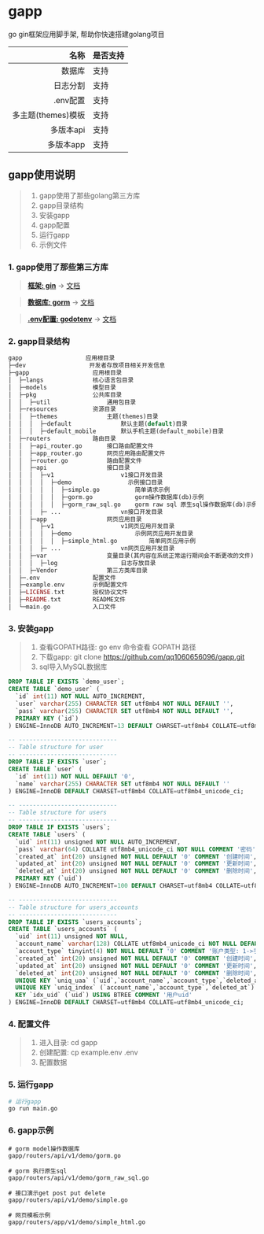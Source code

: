 # gapp
go gin框架应用脚手架, 帮助你快速搭建golang项目

|       名称|是否支持|
|---------:|:------|
|     数据库|支持   |
|    日志分割|支持  |
|    .env配置|支持  |
| 多主题(themes)模板|支持  |
| 多版本api|支持  |
| 多版本app|支持  |


## gapp使用说明
> 1. gapp使用了那些golang第三方库
> 2. gapp目录结构
> 3. 安装gapp
> 4. gapp配置
> 5. 运行gapp
> 6. 示例文件

### 1. gapp使用了那些第三方库
> [**框架: gin**](https://github.com/gin-gonic/gin) -> [文档](https://gin-gonic.com/zh-cn/docs/)

> [**数据库: gorm**](https://github.com/jinzhu/gorm) -> [文档](http://gorm.io/zh_CN/docs/)

> [**.env配置: godotenv**](https://github.com/joho/godotenv) -> [文档](https://github.com/joho/godotenv)


### 2. gapp目录结构
```php
gapp                  应用根目录
├─dev                  开发者存放项目相关开发信息
├─gapp                  应用根目录
│  ├─langs              核心语言包目录
│  ├─models             模型目录
│  ├─pkg                公共库目录
│  │  ├─util                通用包目录
│  ├─resources          资源目录
│  │  ├─themes              主题(themes)目录
│  │  │  ├─default              默认主题(default)目录
│  │  │  ├─default_mobile       默认手机主题(default_mobile)目录
│  ├─routers            路由目录
│  │  ├─api_router.go       接口路由配置文件
│  │  ├─app_router.go       网页应用路由配置文件
│  │  ├─router.go           路由配置文件
│  │  ├─api                 接口目录
│  │  │  ├─v1                   v1接口开发目录
│  │  │  │  ├─demo                示例接口目录
│  │  │  │  │  ├─simple.go          简单请求示例
│  │  │  │  │  ├─gorm.go            gorm操作数据库(db)示例
│  │  │  │  │  ├─gorm_raw_sql.go    gorm raw sql 原生sql操作数据库(db)示例
│  │  │  ├─ ...                 vn接口开发目录
│  │  ├─app                 网页应用目录
│  │  │  ├─v1                   v1网页应用开发目录
│  │  │  │  ├─demo                  示例网页应用开发目录
│  │  │  │  │  ├─simple_html.go         简单网页应用示例
│  │  │  ├─ ...                 vn网页应用开发目录
│  │  ├─var                 变量目录(其内容在系统正常运行期间会不断更改的文件)
│  │  │  ├─log                  日志存放目录
│  │  ├─Vendor              第三方类库目录
│  ├─.env               配置文件
│  ├─example.env        示例配置文件
│  ├─LICENSE.txt        授权协议文件
│  ├─README.txt         README文件
│  └─main.go            入口文件
```

### 3. 安装gapp
> 1. 查看GOPATH路径: go env 命令查看 GOPATH 路径
> 2. 下载gapp: git clone https://github.com/qq1060656096/gapp.git
> 3. sql导入MySQL数据库
```sql
DROP TABLE IF EXISTS `demo_user`;
CREATE TABLE `demo_user` (
  `id` int(11) NOT NULL AUTO_INCREMENT,
  `user` varchar(255) CHARACTER SET utf8mb4 NOT NULL DEFAULT '',
  `pass` varchar(255) CHARACTER SET utf8mb4 NOT NULL DEFAULT '',
  PRIMARY KEY (`id`)
) ENGINE=InnoDB AUTO_INCREMENT=13 DEFAULT CHARSET=utf8mb4 COLLATE=utf8mb4_unicode_ci;

-- ----------------------------
-- Table structure for user
-- ----------------------------
DROP TABLE IF EXISTS `user`;
CREATE TABLE `user` (
  `id` int(11) NOT NULL DEFAULT '0',
  `name` varchar(255) CHARACTER SET utf8mb4 NOT NULL DEFAULT ''
) ENGINE=InnoDB DEFAULT CHARSET=utf8mb4 COLLATE=utf8mb4_unicode_ci;

-- ----------------------------
-- Table structure for users
-- ----------------------------
DROP TABLE IF EXISTS `users`;
CREATE TABLE `users` (
  `uid` int(11) unsigned NOT NULL AUTO_INCREMENT,
  `pass` varchar(64) COLLATE utf8mb4_unicode_ci NOT NULL COMMENT '密码',
  `created_at` int(20) unsigned NOT NULL DEFAULT '0' COMMENT '创建时间',
  `updated_at` int(20) unsigned NOT NULL DEFAULT '0' COMMENT '更新时间',
  `deleted_at` int(20) unsigned NOT NULL DEFAULT '0' COMMENT '删除时间',
  PRIMARY KEY (`uid`)
) ENGINE=InnoDB AUTO_INCREMENT=100 DEFAULT CHARSET=utf8mb4 COLLATE=utf8mb4_unicode_ci;

-- ----------------------------
-- Table structure for users_accounts
-- ----------------------------
DROP TABLE IF EXISTS `users_accounts`;
CREATE TABLE `users_accounts` (
  `uid` int(11) unsigned NOT NULL,
  `account_name` varchar(128) COLLATE utf8mb4_unicode_ci NOT NULL DEFAULT '' COMMENT '账户',
  `account_type` tinyint(4) NOT NULL DEFAULT '0' COMMENT '账户类型: 1->手机号码, 2 -> 邮箱, 3 -> 微信',
  `created_at` int(20) unsigned NOT NULL DEFAULT '0' COMMENT '创建时间',
  `updated_at` int(20) unsigned NOT NULL DEFAULT '0' COMMENT '更新时间',
  `deleted_at` int(20) unsigned NOT NULL DEFAULT '0' COMMENT '删除时间',
  UNIQUE KEY `uniq_uaa` (`uid`,`account_name`,`account_type`,`deleted_at`) USING BTREE COMMENT '唯一索引',
  UNIQUE KEY `uniq_index` (`account_name`,`account_type`,`deleted_at`) USING BTREE COMMENT '唯一索引',
  KEY `idx_uid` (`uid`) USING BTREE COMMENT '用户uid'
) ENGINE=InnoDB DEFAULT CHARSET=utf8mb4 COLLATE=utf8mb4_unicode_ci;
```

### 4. 配置文件
> 1. 进入目录: cd gapp
> 2. 创建配置: cp example.env .env 
> 3. 配置数据

### 5. 运行gapp
```sh
# 运行gapp
go run main.go
```

### 6. gapp示例

```
# gorm model操作数据库
gapp/routers/api/v1/demo/gorm.go

# gorm 执行原生sql
gapp/routers/api/v1/demo/gorm_raw_sql.go

# 接口演示get post put delete
gapp/routers/api/v1/demo/simple.go

# 网页模板示例
gapp/routers/app/v1/demo/simple_html.go
```